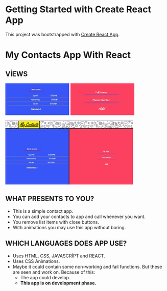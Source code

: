 # Getting Started with Create React App

This project was bootstrapped with [Create React App](https://github.com/facebook/create-react-app).

# My Contacts App With React


## VİEWS


<img src="/list.jpg" style="width: 200px; height: 100px">  <img src="/add.jpg" style="width: 200px; height: 100px">

<img src="/view.jpg" style="width: 400px; height: 200px">

## WHAT PRESENTS TO YOU?

- This is a simple contact app.
- You can add your contacts to app and call whenever you want.
- You remove list items with close buttons.
- With animations you may use this app without boring.

## WHICH LANGUAGES DOES APP USE?

- Uses HTML, CSS, JAVASCRİPT and REACT.
- Uses CSS Animations.
- Maybe it could contain some non-working and fail functions. But these are seen and work on. Because of this:
    - The app could develop.
    - **This app is on development phase.**
